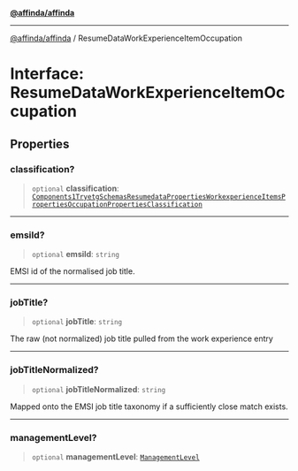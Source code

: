 [**@affinda/affinda**](../README.md)

***

[@affinda/affinda](../globals.md) / ResumeDataWorkExperienceItemOccupation

# Interface: ResumeDataWorkExperienceItemOccupation

## Properties

### classification?

> `optional` **classification**: [`Components1TryetgSchemasResumedataPropertiesWorkexperienceItemsPropertiesOccupationPropertiesClassification`](Components1TryetgSchemasResumedataPropertiesWorkexperienceItemsPropertiesOccupationPropertiesClassification.md)

***

### emsiId?

> `optional` **emsiId**: `string`

EMSI id of the normalised job title.

***

### jobTitle?

> `optional` **jobTitle**: `string`

The raw (not normalized) job title pulled from the work experience entry

***

### jobTitleNormalized?

> `optional` **jobTitleNormalized**: `string`

Mapped onto the EMSI job title taxonomy if a sufficiently close match exists.

***

### managementLevel?

> `optional` **managementLevel**: [`ManagementLevel`](../type-aliases/ManagementLevel.md)
